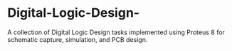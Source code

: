 # Digital-Logic-Design-
A collection of Digital Logic Design tasks implemented using Proteus 8 for schematic capture, simulation, and PCB design.
